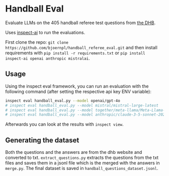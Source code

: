 # Handball Eval

Evaluate LLMs on the 405 handball referee test questions from [the DHB](https://www.dhb.de/de/verband/schiedsrichter/regelwerk/).

Uses [inspect-ai](https://inspect.ai-safety-institute.org.uk/) to run the evaluations.

First clone the repo: `git clone https://github.com/bjoernpl/handball_referee_eval.git`
and then install requirements with `pip install -r requirements.txt` or `pip install inspect-ai openai anthropic mistralai`.

## Usage

Using the inspect eval framework, you can run an evaluation with the following command (after setting the respective api key ENV variable):

```bash
inspect eval handball_eval.py --model openai/gpt-4o
# inspect eval handball_eval.py --model mistral/mistral-large-latest
# inspect eval handball_eval.py --model together/meta-llama/Meta-Llama-3.1-8B-Instruct-Turbo
# inspect eval handball_eval.py --model anthropic/claude-3-5-sonnet-20240620
```

Afterwards you can look at the results with `inspect view`.

## Generating the dataset
Both the questions and the answers are from the dhb website and converted to txt. `extract_questions.py` extracts the questions from the txt files and saves them in a jsonl file which is the merged with the answers in `merge.py`. The final dataset is saved in `handball_questions_dataset.jsonl`.
